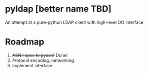 # pyldap [better name TBD]
An attempt at a pure-python LDAP client with high-level OO interface

# Roadmap
1. <s>ASN.1 spec to pyasn1</s> Done!
2. Protocol encoding; networking
3. Implement interface
